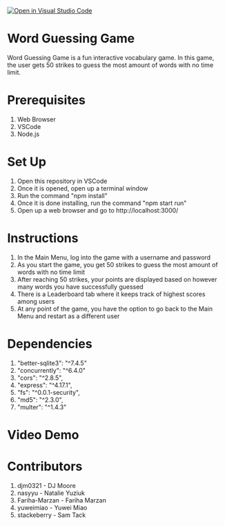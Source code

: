 [![Open in Visual Studio Code](https://classroom.github.com/assets/open-in-vscode-f059dc9a6f8d3a56e377f745f24479a46679e63a5d9fe6f495e02850cd0d8118.svg)](https://classroom.github.com/online_ide?assignment_repo_id=6459320&assignment_repo_type=AssignmentRepo)
# Word Guessing Game

Word Guessing Game is a fun interactive vocabulary game. In this game, the user gets 50 strikes to guess the most amount of words with no time limit. 

# Prerequisites

1. Web Browser
2. VSCode
3. Node.js

# Set Up

1. Open this repository in VSCode
2. Once it is opened, open up a terminal window
3. Run the command "npm install"
4. Once it is done installing, run the command "npm start run"
5. Open up a web browser and go to http://localhost:3000/

# Instructions

1. In the Main Menu, log into the game with a username and password 
2. As you start the game, you get 50 strikes to guess the most amount of words with no time limit
3. After reaching 50 strikes, your points are displayed based on however many words you have successfully guessed
4. There is a Leaderboard tab where it keeps track of highest scores among users
5. At any point of the game, you have the option to go back to the Main Menu and restart as a different user


# Dependencies 

1. "better-sqlite3": "^7.4.5"
2. "concurrently": "^6.4.0"
3. "cors": "^2.8.5",
4. "express": "^4.17.1",
5. "fs": "^0.0.1-security",
6. "md5": "^2.3.0",
7. "multer": "^1.4.3"

# Video Demo

# Contributors

1. djm0321 - DJ Moore
2. nasyyu - Natalie Yuziuk
3. Fariha-Marzan - Fariha Marzan
4. yuweimiao - Yuwei Miao
5. stackeberry - Sam Tack
